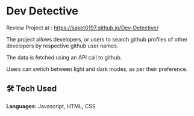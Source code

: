 
# Dev Detective

Review Project at : https://saket0197.github.io/Dev-Detective/

The project allows developers, or users to search github profiles of other developers by respective github user names.

The data is fetched using an API call to github.

Users can switch between light and dark modes, as per their preference. 



## 🛠 Tech Used
**Languages:** Javascript, HTML, CSS

